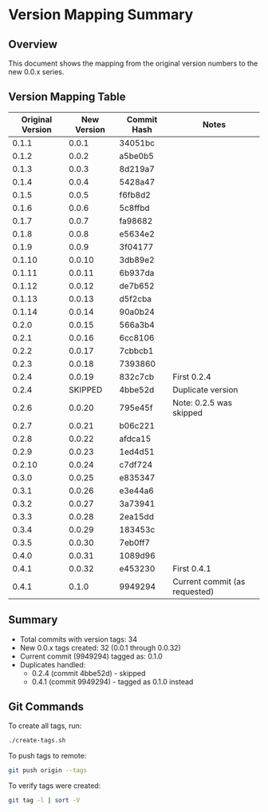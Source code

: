 # Version Mapping Summary

## Overview
This document shows the mapping from the original version numbers to the new 0.0.x series.

## Version Mapping Table

| Original Version | New Version | Commit Hash | Notes |
|------------------|-------------|-------------|--------|
| 0.1.1 | 0.0.1 | 34051bc | |
| 0.1.2 | 0.0.2 | a5be0b5 | |
| 0.1.3 | 0.0.3 | 8d219a7 | |
| 0.1.4 | 0.0.4 | 5428a47 | |
| 0.1.5 | 0.0.5 | f6fb8d2 | |
| 0.1.6 | 0.0.6 | 5c8ffbd | |
| 0.1.7 | 0.0.7 | fa98682 | |
| 0.1.8 | 0.0.8 | e5634e2 | |
| 0.1.9 | 0.0.9 | 3f04177 | |
| 0.1.10 | 0.0.10 | 3db89e2 | |
| 0.1.11 | 0.0.11 | 6b937da | |
| 0.1.12 | 0.0.12 | de7b652 | |
| 0.1.13 | 0.0.13 | d5f2cba | |
| 0.1.14 | 0.0.14 | 90a0b24 | |
| 0.2.0 | 0.0.15 | 566a3b4 | |
| 0.2.1 | 0.0.16 | 6cc8106 | |
| 0.2.2 | 0.0.17 | 7cbbcb1 | |
| 0.2.3 | 0.0.18 | 7393860 | |
| 0.2.4 | 0.0.19 | 832c7cb | First 0.2.4 |
| 0.2.4 | SKIPPED | 4bbe52d | Duplicate version |
| 0.2.6 | 0.0.20 | 795e45f | Note: 0.2.5 was skipped |
| 0.2.7 | 0.0.21 | b06c221 | |
| 0.2.8 | 0.0.22 | afdca15 | |
| 0.2.9 | 0.0.23 | 1ed4d51 | |
| 0.2.10 | 0.0.24 | c7df724 | |
| 0.3.0 | 0.0.25 | e835347 | |
| 0.3.1 | 0.0.26 | e3e44a6 | |
| 0.3.2 | 0.0.27 | 3a73941 | |
| 0.3.3 | 0.0.28 | 2ea15dd | |
| 0.3.4 | 0.0.29 | 183453c | |
| 0.3.5 | 0.0.30 | 7eb0ff7 | |
| 0.4.0 | 0.0.31 | 1089d96 | |
| 0.4.1 | 0.0.32 | e453230 | First 0.4.1 |
| 0.4.1 | 0.1.0 | 9949294 | Current commit (as requested) |

## Summary
- Total commits with version tags: 34
- New 0.0.x tags created: 32 (0.0.1 through 0.0.32)
- Current commit (9949294) tagged as: 0.1.0
- Duplicates handled: 
  - 0.2.4 (commit 4bbe52d) - skipped
  - 0.4.1 (commit 9949294) - tagged as 0.1.0 instead

## Git Commands

To create all tags, run:
```bash
./create-tags.sh
```

To push tags to remote:
```bash
git push origin --tags
```

To verify tags were created:
```bash
git tag -l | sort -V
```